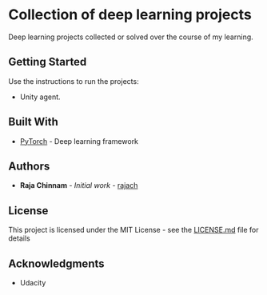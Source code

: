 # Collection of deep learning projects

Deep learning projects collected or solved over the course of my learning. 

## Getting Started

Use the instructions to run the projects:
* Unity agent.

## Built With

* [PyTorch](https://pytorch.org/) - Deep learning framework

## Authors

* **Raja Chinnam** - *Initial work* - [rajach](https://github.com/rajach)

## License

This project is licensed under the MIT License - see the [LICENSE.md](LICENSE.md) file for details

## Acknowledgments

* Udacity
